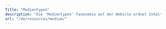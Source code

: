 ```yaml
---
Title: "Medientypen"
description: "Die 'Medientypen'-Taxonomie auf der Website ordnet Inhalte in verschiedene Kategorien wie Kinofilme, Sachbücher und Webprojekte, speziell für den Ressourcenbereich (/resources/). Dieses System erleichtert den Zugang und die Navigation durch die vielfältigen Medienformate."
url: "/de/resources/medium/"
---
```


